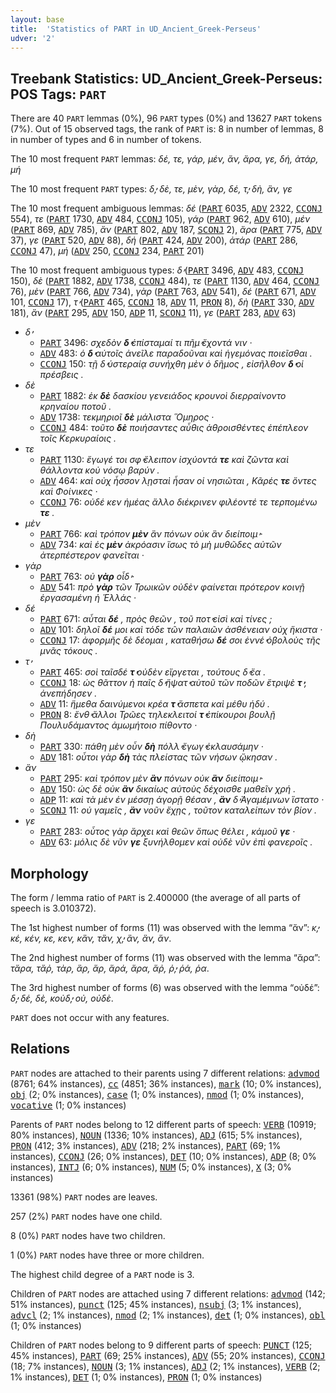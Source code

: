 ```yaml
---
layout: base
title:  'Statistics of PART in UD_Ancient_Greek-Perseus'
udver: '2'
---
```


## Treebank Statistics: UD_Ancient_Greek-Perseus: POS Tags: `PART`

There are 40 `PART` lemmas (0%), 96 `PART` types (0%) and 13627 `PART` tokens (7%).
Out of 15 observed tags, the rank of `PART` is: 8 in number of lemmas, 8 in number of types and 6 in number of tokens.

The 10 most frequent `PART` lemmas: <em>δέ, τε, γάρ, μέν, ἄν, ἄρα, γε, δή, ἀτάρ, μή</em>

The 10 most frequent `PART` types:  <em>δ̓, δὲ, τε, μὲν, γὰρ, δέ, τ̓, δὴ, ἂν, γε</em>

The 10 most frequent ambiguous lemmas: <em>δέ</em> (<tt><a href="grc_perseus-pos-PART.html">PART</a></tt> 6035, <tt><a href="grc_perseus-pos-ADV.html">ADV</a></tt> 2322, <tt><a href="grc_perseus-pos-CCONJ.html">CCONJ</a></tt> 554), <em>τε</em> (<tt><a href="grc_perseus-pos-PART.html">PART</a></tt> 1730, <tt><a href="grc_perseus-pos-ADV.html">ADV</a></tt> 484, <tt><a href="grc_perseus-pos-CCONJ.html">CCONJ</a></tt> 105), <em>γάρ</em> (<tt><a href="grc_perseus-pos-PART.html">PART</a></tt> 962, <tt><a href="grc_perseus-pos-ADV.html">ADV</a></tt> 610), <em>μέν</em> (<tt><a href="grc_perseus-pos-PART.html">PART</a></tt> 869, <tt><a href="grc_perseus-pos-ADV.html">ADV</a></tt> 785), <em>ἄν</em> (<tt><a href="grc_perseus-pos-PART.html">PART</a></tt> 802, <tt><a href="grc_perseus-pos-ADV.html">ADV</a></tt> 187, <tt><a href="grc_perseus-pos-SCONJ.html">SCONJ</a></tt> 2), <em>ἄρα</em> (<tt><a href="grc_perseus-pos-PART.html">PART</a></tt> 775, <tt><a href="grc_perseus-pos-ADV.html">ADV</a></tt> 37), <em>γε</em> (<tt><a href="grc_perseus-pos-PART.html">PART</a></tt> 520, <tt><a href="grc_perseus-pos-ADV.html">ADV</a></tt> 88), <em>δή</em> (<tt><a href="grc_perseus-pos-PART.html">PART</a></tt> 424, <tt><a href="grc_perseus-pos-ADV.html">ADV</a></tt> 200), <em>ἀτάρ</em> (<tt><a href="grc_perseus-pos-PART.html">PART</a></tt> 286, <tt><a href="grc_perseus-pos-CCONJ.html">CCONJ</a></tt> 47), <em>μή</em> (<tt><a href="grc_perseus-pos-ADV.html">ADV</a></tt> 250, <tt><a href="grc_perseus-pos-CCONJ.html">CCONJ</a></tt> 234, <tt><a href="grc_perseus-pos-PART.html">PART</a></tt> 201)

The 10 most frequent ambiguous types:  <em>δ̓</em> (<tt><a href="grc_perseus-pos-PART.html">PART</a></tt> 3496, <tt><a href="grc_perseus-pos-ADV.html">ADV</a></tt> 483, <tt><a href="grc_perseus-pos-CCONJ.html">CCONJ</a></tt> 150), <em>δὲ</em> (<tt><a href="grc_perseus-pos-PART.html">PART</a></tt> 1882, <tt><a href="grc_perseus-pos-ADV.html">ADV</a></tt> 1738, <tt><a href="grc_perseus-pos-CCONJ.html">CCONJ</a></tt> 484), <em>τε</em> (<tt><a href="grc_perseus-pos-PART.html">PART</a></tt> 1130, <tt><a href="grc_perseus-pos-ADV.html">ADV</a></tt> 464, <tt><a href="grc_perseus-pos-CCONJ.html">CCONJ</a></tt> 76), <em>μὲν</em> (<tt><a href="grc_perseus-pos-PART.html">PART</a></tt> 766, <tt><a href="grc_perseus-pos-ADV.html">ADV</a></tt> 734), <em>γὰρ</em> (<tt><a href="grc_perseus-pos-PART.html">PART</a></tt> 763, <tt><a href="grc_perseus-pos-ADV.html">ADV</a></tt> 541), <em>δέ</em> (<tt><a href="grc_perseus-pos-PART.html">PART</a></tt> 671, <tt><a href="grc_perseus-pos-ADV.html">ADV</a></tt> 101, <tt><a href="grc_perseus-pos-CCONJ.html">CCONJ</a></tt> 17), <em>τ̓</em> (<tt><a href="grc_perseus-pos-PART.html">PART</a></tt> 465, <tt><a href="grc_perseus-pos-CCONJ.html">CCONJ</a></tt> 18, <tt><a href="grc_perseus-pos-ADV.html">ADV</a></tt> 11, <tt><a href="grc_perseus-pos-PRON.html">PRON</a></tt> 8), <em>δὴ</em> (<tt><a href="grc_perseus-pos-PART.html">PART</a></tt> 330, <tt><a href="grc_perseus-pos-ADV.html">ADV</a></tt> 181), <em>ἂν</em> (<tt><a href="grc_perseus-pos-PART.html">PART</a></tt> 295, <tt><a href="grc_perseus-pos-ADV.html">ADV</a></tt> 150, <tt><a href="grc_perseus-pos-ADP.html">ADP</a></tt> 11, <tt><a href="grc_perseus-pos-SCONJ.html">SCONJ</a></tt> 11), <em>γε</em> (<tt><a href="grc_perseus-pos-PART.html">PART</a></tt> 283, <tt><a href="grc_perseus-pos-ADV.html">ADV</a></tt> 63)


* <em>δ̓</em>
  * <tt><a href="grc_perseus-pos-PART.html">PART</a></tt> 3496: <em>σχεδὸν <b>δ̓</b> ἐπίσταμαί τι πῆμ̓ ἔχοντά νιν ·</em>
  * <tt><a href="grc_perseus-pos-ADV.html">ADV</a></tt> 483: <em>ὁ <b>δ̓</b> αὐτοῖς ἀνεῖλε παραδοῦναι καὶ ἡγεμόνας ποιεῖσθαι .</em>
  * <tt><a href="grc_perseus-pos-CCONJ.html">CCONJ</a></tt> 150: <em>τῇ δ̓ ὑστεραίᾳ συνήχθη μὲν ὁ δῆμος , εἰσῆλθον <b>δ̓</b> οἱ πρέσβεις .</em>
* <em>δὲ</em>
  * <tt><a href="grc_perseus-pos-PART.html">PART</a></tt> 1882: <em>ἐκ <b>δὲ</b> δασκίου γενειάδος κρουνοὶ διερραίνοντο κρηναίου ποτοῦ .</em>
  * <tt><a href="grc_perseus-pos-ADV.html">ADV</a></tt> 1738: <em>τεκμηριοῖ <b>δὲ</b> μάλιστα Ὅμηρος ·</em>
  * <tt><a href="grc_perseus-pos-CCONJ.html">CCONJ</a></tt> 484: <em>τοῦτο <b>δὲ</b> ποιήσαντες αὖθις ἁθροισθέντες ἐπέπλεον τοῖς Κερκυραίοις .</em>
* <em>τε</em>
  * <tt><a href="grc_perseus-pos-PART.html">PART</a></tt> 1130: <em>ἔγωγέ τοι σφ̓ ἔλειπον ἰσχύοντά <b>τε</b> καὶ ζῶντα καὶ θάλλοντα κοὐ νόσῳ βαρύν .</em>
  * <tt><a href="grc_perseus-pos-ADV.html">ADV</a></tt> 464: <em>καὶ οὐχ ἧσσον λῃσταὶ ἦσαν οἱ νησιῶται , Κᾶρές <b>τε</b> ὄντες καὶ Φοίνικες ·</em>
  * <tt><a href="grc_perseus-pos-CCONJ.html">CCONJ</a></tt> 76: <em>οὐδέ κεν ἡμέας ἄλλο διέκρινεν φιλέοντέ τε τερπομένω <b>τε</b> .</em>
* <em>μὲν</em>
  * <tt><a href="grc_perseus-pos-PART.html">PART</a></tt> 766: <em>καὶ τρόπον <b>μὲν</b> ἂν πόνων οὐκ ἂν διείποιμ̓ ·</em>
  * <tt><a href="grc_perseus-pos-ADV.html">ADV</a></tt> 734: <em>καὶ ἐς <b>μὲν</b> ἀκρόασιν ἴσως τὸ μὴ μυθῶδες αὐτῶν ἀτερπέστερον φανεῖται ·</em>
* <em>γὰρ</em>
  * <tt><a href="grc_perseus-pos-PART.html">PART</a></tt> 763: <em>οὐ <b>γὰρ</b> οἶδ̓ ·</em>
  * <tt><a href="grc_perseus-pos-ADV.html">ADV</a></tt> 541: <em>πρὸ <b>γὰρ</b> τῶν Τρωικῶν οὐδὲν φαίνεται πρότερον κοινῇ ἐργασαμένη ἡ Ἑλλάς ·</em>
* <em>δέ</em>
  * <tt><a href="grc_perseus-pos-PART.html">PART</a></tt> 671: <em>αὗται <b>δέ</b> , πρὸς θεῶν , τοῦ ποτ̓ εἰσὶ καὶ τίνες ;</em>
  * <tt><a href="grc_perseus-pos-ADV.html">ADV</a></tt> 101: <em>δηλοῖ <b>δέ</b> μοι καὶ τόδε τῶν παλαιῶν ἀσθένειαν οὐχ ἥκιστα ·</em>
  * <tt><a href="grc_perseus-pos-CCONJ.html">CCONJ</a></tt> 17: <em>ἀφορμῆς δὲ δέομαι , καταθήσω <b>δέ</b> σοι ἐννέ̓ ὀβολοὺς τῆς μνᾶς τόκους .</em>
* <em>τ̓</em>
  * <tt><a href="grc_perseus-pos-PART.html">PART</a></tt> 465: <em>σοὶ ταῖσδέ <b>τ̓</b> οὐδὲν εἴργεται , τούτους δ̓ ἔα .</em>
  * <tt><a href="grc_perseus-pos-CCONJ.html">CCONJ</a></tt> 18: <em>ὡς θᾶττον ἡ παῖς δ̓ ἥψατ̓ αὐτοῦ τῶν ποδῶν ἔτριψὲ <b>τ̓</b> , ἀνεπήδησεν .</em>
  * <tt><a href="grc_perseus-pos-ADV.html">ADV</a></tt> 11: <em>ἥμεθα δαινύμενοι κρέα <b>τ̓</b> ἄσπετα καὶ μέθυ ἡδύ .</em>
  * <tt><a href="grc_perseus-pos-PRON.html">PRON</a></tt> 8: <em>ἔνθ̓ ἄλλοι Τρῶες τηλεκλειτοί <b>τ̓</b> ἐπίκουροι βουλῇ Πουλυδάμαντος ἀμωμήτοιο πίθοντο ·</em>
* <em>δὴ</em>
  * <tt><a href="grc_perseus-pos-PART.html">PART</a></tt> 330: <em>πάθη μὲν οὖν <b>δὴ</b> πόλλ̓ ἔγωγ̓ ἐκλαυσάμην ·</em>
  * <tt><a href="grc_perseus-pos-ADV.html">ADV</a></tt> 181: <em>οὗτοι γὰρ <b>δὴ</b> τὰς πλείστας τῶν νήσων ᾤκησαν .</em>
* <em>ἂν</em>
  * <tt><a href="grc_perseus-pos-PART.html">PART</a></tt> 295: <em>καὶ τρόπον μὲν <b>ἂν</b> πόνων οὐκ <b>ἂν</b> διείποιμ̓ ·</em>
  * <tt><a href="grc_perseus-pos-ADV.html">ADV</a></tt> 150: <em>ὡς δὲ οὐκ <b>ἂν</b> δικαίως αὐτοὺς δέχοισθε μαθεῖν χρή .</em>
  * <tt><a href="grc_perseus-pos-ADP.html">ADP</a></tt> 11: <em>καὶ τὰ μὲν ἐν μέσσῃ ἀγορῇ θέσαν , <b>ἂν</b> δ̓ Ἀγαμέμνων ἵστατο ·</em>
  * <tt><a href="grc_perseus-pos-SCONJ.html">SCONJ</a></tt> 11: <em>οὐ γαμεῖς , <b>ἂν</b> νοῦν ἔχῃς , τοῦτον καταλείπων τὸν βίον .</em>
* <em>γε</em>
  * <tt><a href="grc_perseus-pos-PART.html">PART</a></tt> 283: <em>οὗτος γὰρ ἄρχει καὶ θεῶν ὅπως θέλει , κἀμοῦ <b>γε</b> ·</em>
  * <tt><a href="grc_perseus-pos-ADV.html">ADV</a></tt> 63: <em>μόλις δὲ νῦν <b>γε</b> ξυνήλθομεν καὶ οὐδὲ νῦν ἐπὶ φανεροῖς .</em>

## Morphology

The form / lemma ratio of `PART` is 2.400000 (the average of all parts of speech is 3.010372).

The 1st highest number of forms (11) was observed with the lemma “ἄν”: <em>κ̓, κέ, κέν, κε, κεν, κἂν, τἂν, χ̓, ἂν, ἃν, ἄν</em>.

The 2nd highest number of forms (11) was observed with the lemma “ἄρα”: <em>τἄρα, τἄῤ, τὰρ, ἂρ, ἄρ, ἄρά, ἄρα, ἄῤ, ῥ̓, ῥά, ῥα</em>.

The 3rd highest number of forms (6) was observed with the lemma “οὐδέ”: <em>δ̓, δέ, δὲ, κοὐδ̓, οὐ, οὐδὲ</em>.

`PART` does not occur with any features.


## Relations

`PART` nodes are attached to their parents using 7 different relations: <tt><a href="grc_perseus-dep-advmod.html">advmod</a></tt> (8761; 64% instances), <tt><a href="grc_perseus-dep-cc.html">cc</a></tt> (4851; 36% instances), <tt><a href="grc_perseus-dep-mark.html">mark</a></tt> (10; 0% instances), <tt><a href="grc_perseus-dep-obj.html">obj</a></tt> (2; 0% instances), <tt><a href="grc_perseus-dep-case.html">case</a></tt> (1; 0% instances), <tt><a href="grc_perseus-dep-nmod.html">nmod</a></tt> (1; 0% instances), <tt><a href="grc_perseus-dep-vocative.html">vocative</a></tt> (1; 0% instances)

Parents of `PART` nodes belong to 12 different parts of speech: <tt><a href="grc_perseus-pos-VERB.html">VERB</a></tt> (10919; 80% instances), <tt><a href="grc_perseus-pos-NOUN.html">NOUN</a></tt> (1336; 10% instances), <tt><a href="grc_perseus-pos-ADJ.html">ADJ</a></tt> (615; 5% instances), <tt><a href="grc_perseus-pos-PRON.html">PRON</a></tt> (412; 3% instances), <tt><a href="grc_perseus-pos-ADV.html">ADV</a></tt> (218; 2% instances), <tt><a href="grc_perseus-pos-PART.html">PART</a></tt> (69; 1% instances), <tt><a href="grc_perseus-pos-CCONJ.html">CCONJ</a></tt> (26; 0% instances), <tt><a href="grc_perseus-pos-DET.html">DET</a></tt> (10; 0% instances), <tt><a href="grc_perseus-pos-ADP.html">ADP</a></tt> (8; 0% instances), <tt><a href="grc_perseus-pos-INTJ.html">INTJ</a></tt> (6; 0% instances), <tt><a href="grc_perseus-pos-NUM.html">NUM</a></tt> (5; 0% instances), <tt><a href="grc_perseus-pos-X.html">X</a></tt> (3; 0% instances)

13361 (98%) `PART` nodes are leaves.

257 (2%) `PART` nodes have one child.

8 (0%) `PART` nodes have two children.

1 (0%) `PART` nodes have three or more children.

The highest child degree of a `PART` node is 3.

Children of `PART` nodes are attached using 7 different relations: <tt><a href="grc_perseus-dep-advmod.html">advmod</a></tt> (142; 51% instances), <tt><a href="grc_perseus-dep-punct.html">punct</a></tt> (125; 45% instances), <tt><a href="grc_perseus-dep-nsubj.html">nsubj</a></tt> (3; 1% instances), <tt><a href="grc_perseus-dep-advcl.html">advcl</a></tt> (2; 1% instances), <tt><a href="grc_perseus-dep-nmod.html">nmod</a></tt> (2; 1% instances), <tt><a href="grc_perseus-dep-det.html">det</a></tt> (1; 0% instances), <tt><a href="grc_perseus-dep-obl.html">obl</a></tt> (1; 0% instances)

Children of `PART` nodes belong to 9 different parts of speech: <tt><a href="grc_perseus-pos-PUNCT.html">PUNCT</a></tt> (125; 45% instances), <tt><a href="grc_perseus-pos-PART.html">PART</a></tt> (69; 25% instances), <tt><a href="grc_perseus-pos-ADV.html">ADV</a></tt> (55; 20% instances), <tt><a href="grc_perseus-pos-CCONJ.html">CCONJ</a></tt> (18; 7% instances), <tt><a href="grc_perseus-pos-NOUN.html">NOUN</a></tt> (3; 1% instances), <tt><a href="grc_perseus-pos-ADJ.html">ADJ</a></tt> (2; 1% instances), <tt><a href="grc_perseus-pos-VERB.html">VERB</a></tt> (2; 1% instances), <tt><a href="grc_perseus-pos-DET.html">DET</a></tt> (1; 0% instances), <tt><a href="grc_perseus-pos-PRON.html">PRON</a></tt> (1; 0% instances)

